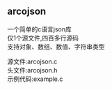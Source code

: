 ## arcojson
一个简单的c语言json库  
仅1个源文件,四百多行源码  
支持对象、数组、数值、字符串类型  

源文件:arcojson.c  
头文件:arcojson.h  
示例代码:example.c  


